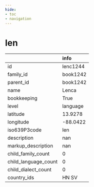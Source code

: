 ```yaml
---
hide:
- toc
- navigation
---
```

# len
|                      | info     |
|:---------------------|:---------|
| id                   | lenc1244 |
| family_id            | book1242 |
| parent_id            | book1242 |
| name                 | Lenca    |
| bookkeeping          | True     |
| level                | language |
| latitude             | 13.9278  |
| longitude            | -88.0422 |
| iso639P3code         | len      |
| description          | nan      |
| markup_description   | nan      |
| child_family_count   | 0        |
| child_language_count | 0        |
| child_dialect_count  | 0        |
| country_ids          | HN SV    |